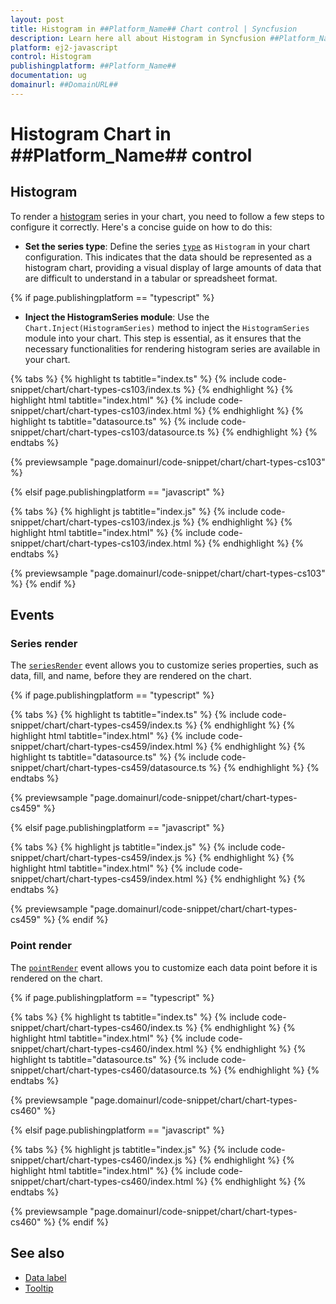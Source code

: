 ```yaml
---
layout: post
title: Histogram in ##Platform_Name## Chart control | Syncfusion
description: Learn here all about Histogram in Syncfusion ##Platform_Name## Chart control of Syncfusion Essential JS 2 and more.
platform: ej2-javascript
control: Histogram 
publishingplatform: ##Platform_Name##
documentation: ug
domainurl: ##DomainURL##
---
```


# Histogram Chart in ##Platform_Name## control

## Histogram

To render a [histogram](https://www.syncfusion.com/javascript-ui-controls/js-charts/chart-types/histogram-chart) series in your chart, you need to follow a few steps to configure it correctly. Here's a concise guide on how to do this:
 
* **Set the series type**: Define the series [`type`](../../api/chart/series/#type) as `Histogram` in your chart configuration. This indicates that the data should be represented as a histogram chart, providing a visual display of large amounts of data that are difficult to understand in a tabular or spreadsheet format.

{% if page.publishingplatform == "typescript" %}

* **Inject the HistogramSeries module**: Use the `Chart.Inject(HistogramSeries)` method to inject the `HistogramSeries` module into your chart. This step is essential, as it ensures that the necessary functionalities for rendering histogram series are available in your chart.

{% tabs %}
{% highlight ts tabtitle="index.ts" %}
{% include code-snippet/chart/chart-types-cs103/index.ts %}
{% endhighlight %}
{% highlight html tabtitle="index.html" %}
{% include code-snippet/chart/chart-types-cs103/index.html %}
{% endhighlight %}
{% highlight ts tabtitle="datasource.ts" %}
{% include code-snippet/chart/chart-types-cs103/datasource.ts %}
{% endhighlight %}
{% endtabs %}
        
{% previewsample "page.domainurl/code-snippet/chart/chart-types-cs103" %}

{% elsif page.publishingplatform == "javascript" %}

{% tabs %}
{% highlight js tabtitle="index.js" %}
{% include code-snippet/chart/chart-types-cs103/index.js %}
{% endhighlight %}
{% highlight html tabtitle="index.html" %}
{% include code-snippet/chart/chart-types-cs103/index.html %}
{% endhighlight %}
{% endtabs %}

{% previewsample "page.domainurl/code-snippet/chart/chart-types-cs103" %}
{% endif %}

## Events

### Series render

The [`seriesRender`](../../api/chart#seriesrender) event allows you to customize series properties, such as data, fill, and name, before they are rendered on the chart.

{% if page.publishingplatform == "typescript" %}

{% tabs %}
{% highlight ts tabtitle="index.ts" %}
{% include code-snippet/chart/chart-types-cs459/index.ts %}
{% endhighlight %}
{% highlight html tabtitle="index.html" %}
{% include code-snippet/chart/chart-types-cs459/index.html %}
{% endhighlight %}
{% highlight ts tabtitle="datasource.ts" %}
{% include code-snippet/chart/chart-types-cs459/datasource.ts %}
{% endhighlight %}
{% endtabs %}
        
{% previewsample "page.domainurl/code-snippet/chart/chart-types-cs459" %}

{% elsif page.publishingplatform == "javascript" %}

{% tabs %}
{% highlight js tabtitle="index.js" %}
{% include code-snippet/chart/chart-types-cs459/index.js %}
{% endhighlight %}
{% highlight html tabtitle="index.html" %}
{% include code-snippet/chart/chart-types-cs459/index.html %}
{% endhighlight %}
{% endtabs %}

{% previewsample "page.domainurl/code-snippet/chart/chart-types-cs459" %}
{% endif %}

### Point render

The [`pointRender`](../../api/chart#pointrender) event allows you to customize each data point before it is rendered on the chart.

{% if page.publishingplatform == "typescript" %}

{% tabs %}
{% highlight ts tabtitle="index.ts" %}
{% include code-snippet/chart/chart-types-cs460/index.ts %}
{% endhighlight %}
{% highlight html tabtitle="index.html" %}
{% include code-snippet/chart/chart-types-cs460/index.html %}
{% endhighlight %}
{% highlight ts tabtitle="datasource.ts" %}
{% include code-snippet/chart/chart-types-cs460/datasource.ts %}
{% endhighlight %}
{% endtabs %}
        
{% previewsample "page.domainurl/code-snippet/chart/chart-types-cs460" %}

{% elsif page.publishingplatform == "javascript" %}

{% tabs %}
{% highlight js tabtitle="index.js" %}
{% include code-snippet/chart/chart-types-cs460/index.js %}
{% endhighlight %}
{% highlight html tabtitle="index.html" %}
{% include code-snippet/chart/chart-types-cs460/index.html %}
{% endhighlight %}
{% endtabs %}

{% previewsample "page.domainurl/code-snippet/chart/chart-types-cs460" %}
{% endif %}

## See also

* [Data label](../data-labels/)
* [Tooltip](../tool-tip/)